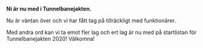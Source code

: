 **Ni är nu med i Tunnelbanejakten.**

Nu är väntan över och vi har fått tag på tillräckligt med funktionärer.

Med andra ord kan vi ta emot fler lag och ert lag är nu med på startlistan för Tunnelbanejakten 2020! Välkomna!